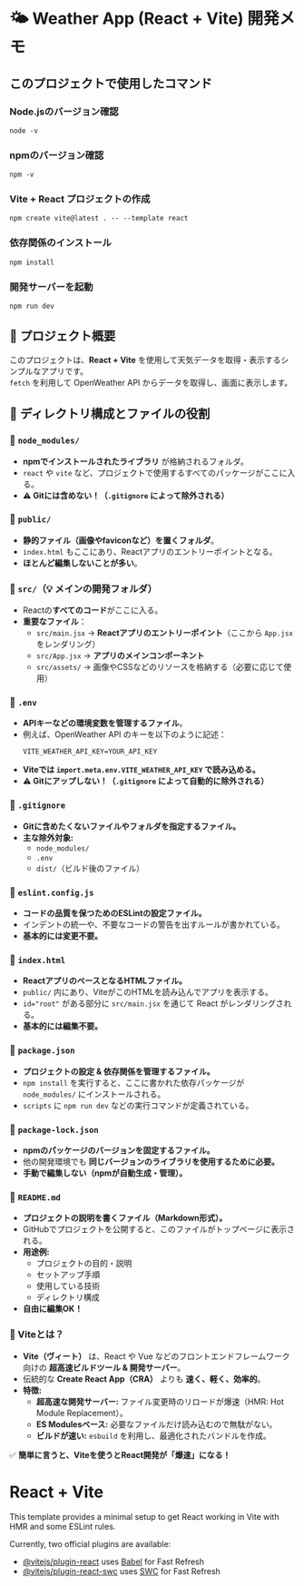 
# 🌤 Weather App (React + Vite) 開発メモ

## このプロジェクトで使用したコマンド

### Node.jsのバージョン確認
```
node -v
```
### npmのバージョン確認
```
npm -v
```
### Vite + React プロジェクトの作成
```
npm create vite@latest . -- --template react
```
### 依存関係のインストール
```
npm install
```
### 開発サーバーを起動
```
npm run dev
```
## 📌 プロジェクト概要
このプロジェクトは、**React + Vite** を使用して天気データを取得・表示するシンプルなアプリです。  
`fetch` を利用して OpenWeather API からデータを取得し、画面に表示します。  



## 📂 ディレクトリ構成とファイルの役割

### **📁 `node_modules/`**
- **npmでインストールされたライブラリ** が格納されるフォルダ。
- `react` や `vite` など、プロジェクトで使用するすべてのパッケージがここに入る。
- **⚠️ Gitには含めない！（`.gitignore` によって除外される）**



### **📁 `public/`**
- **静的ファイル（画像やfaviconなど）を置くフォルダ**。
- `index.html` もここにあり、Reactアプリのエントリーポイントとなる。
- **ほとんど編集しないことが多い**。



### **📁 `src/`（💡 メインの開発フォルダ）**
- Reactの**すべてのコード**がここに入る。
- **重要なファイル**：
  - `src/main.jsx` → **Reactアプリのエントリーポイント**（ここから `App.jsx` をレンダリング）
  - `src/App.jsx` → **アプリのメインコンポーネント**
  - `src/assets/` → 画像やCSSなどのリソースを格納する（必要に応じて使用）



### **📄 `.env`**
- **APIキーなどの環境変数を管理するファイル**。
- 例えば、OpenWeather API のキーを以下のように記述：
  ```env
  VITE_WEATHER_API_KEY=YOUR_API_KEY
- **Viteでは `import.meta.env.VITE_WEATHER_API_KEY` で読み込める。**
- **⚠️ Gitにアップしない！（`.gitignore` によって自動的に除外される）**


### **📄 `.gitignore`**
- **Gitに含めたくないファイルやフォルダを指定するファイル。**
- **主な除外対象:**
  - `node_modules/`
  - `.env`
  - `dist/`（ビルド後のファイル）



### **📄 `eslint.config.js`**
- **コードの品質を保つためのESLintの設定ファイル。**
- インデントの統一や、不要なコードの警告を出すルールが書かれている。
- **基本的には変更不要。**



### **📄 `index.html`**
- **ReactアプリのベースとなるHTMLファイル。**
- `public/` 内にあり、ViteがこのHTMLを読み込んでアプリを表示する。
- `id="root"` がある部分に `src/main.jsx` を通じて React がレンダリングされる。
- **基本的には編集不要。**



### **📄 `package.json`**
- **プロジェクトの設定 & 依存関係を管理するファイル。**
- `npm install` を実行すると、ここに書かれた依存パッケージが `node_modules/` にインストールされる。
- `scripts` に `npm run dev` などの実行コマンドが定義されている。



### **📄 `package-lock.json`**
- **npmのパッケージのバージョンを固定するファイル。**
- 他の開発環境でも **同じバージョンのライブラリを使用するために必要。**
- **手動で編集しない（npmが自動生成・管理）。**



### **📄 `README.md`**
- **プロジェクトの説明を書くファイル（Markdown形式）。**
- GitHubでプロジェクトを公開すると、このファイルがトップページに表示される。
- **用途例:**
  - プロジェクトの目的・説明
  - セットアップ手順
  - 使用している技術
  - ディレクトリ構成
- **自由に編集OK！**



### **📄 Viteとは？**
- **Vite（ヴィート）** は、React や Vue などのフロントエンドフレームワーク向けの **超高速ビルドツール & 開発サーバー**。
- 伝統的な **Create React App（CRA）** よりも **速く、軽く、効率的**。
- **特徴:**
  - **超高速な開発サーバー:** ファイル変更時のリロードが爆速（HMR: Hot Module Replacement）。
  - **ES Modulesベース:** 必要なファイルだけ読み込むので無駄がない。
  - **ビルドが速い:** `esbuild` を利用し、最適化されたバンドルを作成。

✅ **簡単に言うと、Viteを使うとReact開発が「爆速」になる！**



# React + Vite

This template provides a minimal setup to get React working in Vite with HMR and some ESLint rules.

Currently, two official plugins are available:

- [@vitejs/plugin-react](https://github.com/vitejs/vite-plugin-react/blob/main/packages/plugin-react/README.md) uses [Babel](https://babeljs.io/) for Fast Refresh
- [@vitejs/plugin-react-swc](https://github.com/vitejs/vite-plugin-react-swc) uses [SWC](https://swc.rs/) for Fast Refresh
